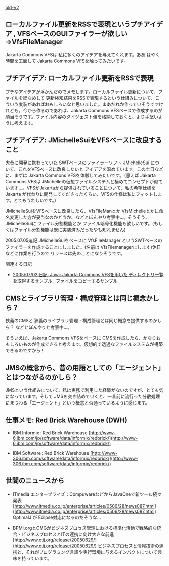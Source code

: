 [old-v2](ig050701-orig.html)

## ローカルファイル更新をRSSで表現というプチアイデア , VFSベースのGUIファイラーが欲しい→VfsFileManager

Jakarta Commons VFSは 私に多くのアイデアを与えてくれます。ああ はやく時間を工面して Jakarta Commons VFSを触ってみたいです。


## プチアイデア: ローカルファイル更新をRSSで表現

プチなアイデアが浮かんだのでメモします。ローカルファイル更新について、ファイルを総なめして 更新検知結果をRSSで表現するという仕組みについて、こういう実装があればおもしろいなと思いました。まあだれか作っていそうですけれども。今から作るのであれば、Jakarta Commons VFSベースで作成するのが順当そうです。ファイル内容のダイジェスト値を格納しておくと、より手堅いように考えます。

## プチアイデア: JMichelleSuiをVFSベースに改良すること

大昔に開発に携わっていた SWTベースのファイラーソフト JMichelleSui について、これをVFSベースに改良したいと アイデアを温めています。この土日などに、まずは Jakarta Commons VFSを体験してみたいです。（思えば Jakarta Commons VFSは JMichelleの仮想ファイルシステムと極めてコンセプトが似ています…。VFSがJakartaから提供されていることについて、私の希望仕様を Jakarta が代わりに開発してくださったくらい、VFSの仕様は私にフィットします。とてもうれしいです。）

JMichelleSuiをVFSベースに改良したら、VfsFileManとか VfsMichelleとかに命名変更した方が妥当なのかどうか、などとぼんやり考察中…。そうそう、JMichelleSuiに ファイル分割機能とか ファイル暗号化機能も欲しいです。(もしくはファイル分割機能は既に実装済みだったやも知れません)

2005.07.05追記 JMichelleSuiをベースに VfsFileManager というSWTベースのファイラーを作成することにしました。(名前は VfsFilemanagerにします)休日などに作業を行うので リリースは先のことになりそうです。

関連する日記


* [2005/07/02 日記: Java: Jakarta Commons VFSを用いた ディレクトリ一覧を取得するサンプル , ファイルをコピーするサンプル](ig050702.html)

## CMSとライブラリ管理・構成管理とは同じ概念かしら？

狭義のCMSと 狭義のライブラリ管理・構成管理とは同じ概念を提供するのかしら？ などとぼんやりと考察中…。

そういえば、Jakarta Commons VFSをベースに CMSを作成したら、かなりおもしろいものが作成できると考えます。仮想的で透過なファイルシステムが構築できるのですから！

## JMSの概念から、昔の用語としての「エージェント」とはつながるのかしら？

JMSという仕組みについて、私は実務で利用した経験がないのですが、とても気になっています。そして JMSを突き詰めていくと、一昔前に流行った分散処理にまつわる「エージェント」という概念と似通っているように感じます。

## 仕事メモ: Red Brick Warehouse (DWH)


* IBM Informix : Red Brick Warehouse
  [http://www-6.ibm.com/jp/software/data/informix/redbrick/](http://www-6.ibm.com/jp/software/data/informix/redbrick/)
  
* IBM Software : Red Brick Warehouse
  [http://www-306.ibm.com/software/data/informix/redbrick/](http://www-306.ibm.com/software/data/informix/redbrick/)

## 世間のニュースから


* ITmedia エンタープライズ：CompuwareなどからJavaOneで新ツール続々発表
  [http://www.itmedia.co.jp/enterprise/articles/0506/28/news087.html](http://www.itmedia.co.jp/enterprise/articles/0506/28/news087.html)
  OptimalJ が Ecilpse対応になるのだそうな…
  
* BPMI.orgとOMGがビジネスプロセス管理における標準化活動で戦略的な統合 - ビジネスプロセスとITの連携に向け大きな前進
  [http://www.otij.org/release/20050629/](http://www.otij.org/release/20050629/)
  ビジネスプロセスと情報技術の連携と、それがプログラミング言語や実行環境に与えるインパクトについて興味を持っています。